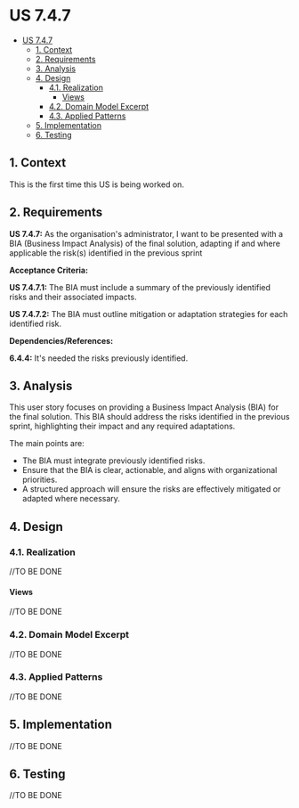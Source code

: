 # US 7.4.7

<!-- TOC -->
* [US 7.4.7](#us-747)
  * [1. Context](#1-context)
  * [2. Requirements](#2-requirements)
  * [3. Analysis](#3-analysis)
  * [4. Design](#4-design)
    * [4.1. Realization](#41-realization)
      * [Views](#views)
    * [4.2. Domain Model Excerpt](#42-domain-model-excerpt)
    * [4.3. Applied Patterns](#43-applied-patterns)
  * [5. Implementation](#5-implementation)
  * [6. Testing](#6-testing)
<!-- TOC -->


## 1. Context

This is the first time this US is being worked on.

## 2. Requirements

**US 7.4.7:** As the organisation's administrator, I want to be presented with a BIA (Business Impact Analysis) of the 
final solution, adapting if and where applicable the risk(s) identified in the previous sprint

**Acceptance Criteria:**

**US 7.4.7.1:** The BIA must include a summary of the previously identified risks and their associated impacts.

**US 7.4.7.2:** The BIA must outline mitigation or adaptation strategies for each identified risk.


**Dependencies/References:**

**6.4.4:** It's needed the risks previously identified.


## 3. Analysis

This user story focuses on providing a Business Impact Analysis (BIA) for the final solution. This BIA should address 
the risks identified in the previous sprint, highlighting their impact and any required adaptations.

The main points are:

* The BIA must integrate previously identified risks.
* Ensure that the BIA is clear, actionable, and aligns with organizational priorities.
* A structured approach will ensure the risks are effectively mitigated or adapted where necessary.

## 4. Design

### 4.1. Realization

//TO BE DONE

#### Views

//TO BE DONE

### 4.2. Domain Model Excerpt

//TO BE DONE

### 4.3. Applied Patterns

//TO BE DONE

## 5. Implementation

//TO BE DONE

## 6. Testing

//TO BE DONE